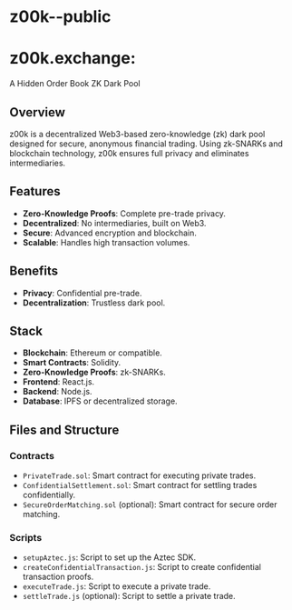 # z00k--public

# z00k.exchange:
A Hidden Order Book ZK Dark Pool

## Overview
z00k is a decentralized Web3-based zero-knowledge (zk) dark pool designed for secure, anonymous financial trading. Using zk-SNARKs and blockchain technology, z00k ensures full privacy and eliminates intermediaries.

## Features
- **Zero-Knowledge Proofs**: Complete pre-trade privacy.
- **Decentralized**: No intermediaries, built on Web3.
- **Secure**: Advanced encryption and blockchain.
- **Scalable**: Handles high transaction volumes.

## Benefits
- **Privacy**: Confidential pre-trade.
- **Decentralization**: Trustless dark pool.

## Stack
- **Blockchain**: Ethereum or compatible.
- **Smart Contracts**: Solidity.
- **Zero-Knowledge Proofs**: zk-SNARKs.
- **Frontend**: React.js.
- **Backend**: Node.js.
- **Database**: IPFS or decentralized storage.


## Files and Structure

### Contracts
- `PrivateTrade.sol`: Smart contract for executing private trades.
- `ConfidentialSettlement.sol`: Smart contract for settling trades confidentially.
- `SecureOrderMatching.sol` (optional): Smart contract for secure order matching.

### Scripts
- `setupAztec.js`: Script to set up the Aztec SDK.
- `createConfidentialTransaction.js`: Script to create confidential transaction proofs.
- `executeTrade.js`: Script to execute a private trade.
- `settleTrade.js` (optional): Script to settle a private trade.
